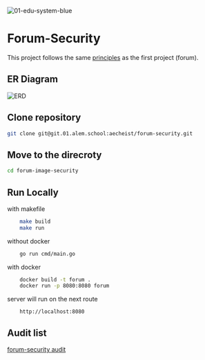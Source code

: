 ![01-edu-system-blue](https://raw.githubusercontent.com/GoArtyom/study/1a66b22c5b511ccce94b582481a45dfd7f001d3a/alem.svg)

# Forum-Security

This project follows the same [principles](https://01.alem.school/git/root/public/src/branch/master/subjects/forum/README.md) as the first project (forum).


## ER Diagram

![ERD](https://images-ext-1.discordapp.net/external/_YbIrYIAmICRZ9kqceoEctlY-ASq2zldW0SUUs_LKEs/https/i.imgur.com/TfY6UA4.png?format=webp&quality=lossless&width=1041&height=863)

## Clone repository

```bash
git clone git@git.01.alem.school:aecheist/forum-security.git
```

## Move to the direcroty

```bash
cd forum-image-security
```

## Run Locally

with makefile

```bash
    make build
    make run
```

without docker

```bash
    go run cmd/main.go
```

with docker

```bash
    docker build -t forum .
    docker run -p 8080:8080 forum
```

server will run on the next route

```
    http://localhost:8080
```

## Audit list

<a href="https://01.alem.school/git/root/public/src/branch/master/subjects/forum/security/audit" target="_blank">forum-security audit</a>
